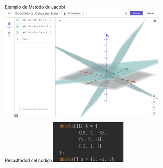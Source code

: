 Ejemplo de Metodo de Jacobi
![Ejemplo_jacobi](Ejemplo_jacobi.png)

Resusltadod del codigo
![Codigo](code_jacobi.png)

